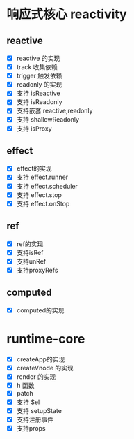 
# 响应式核心 reactivity


 ## reactive
- [x] reactive 的实现
- [x] track 收集依赖
- [x] trigger 触发依赖
- [x] readonly 的实现
- [x] 支持 isReactive
- [x] 支持 isReadonly
- [x] 支持嵌套 reactive,readonly
- [x] 支持 shallowReadonly
- [x] 支持 isProxy
 ## effect
 - [x] effect的实现
 - [x] 支持 effect.runner
 - [x] 支持 effect.scheduler
 - [x] 支持 effect.stop
 - [x] 支持 effect.onStop

 ## ref
 - [x] ref的实现
 - [x] 支持isRef
 - [x] 支持unRef
 - [x] 支持proxyRefs

 ## computed
 - [x] computed的实现


 # runtime-core
 - [x] createApp的实现
 - [x] createVnode 的实现
 - [x] render 的实现
 - [x] h 函数
 - [x] patch
 - [x] 支持 $el
 - [x] 支持 setupState
 - [x] 支持注册事件
 - [x] 支持props
